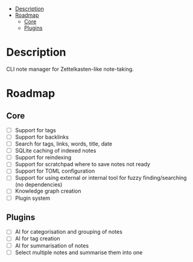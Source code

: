 <!--toc:start-->
- [Description](#description)
- [Roadmap](#roadmap)
  - [Core](#core)
  - [Plugins](#plugins)
<!--toc:end-->

# Description

CLI note manager for Zettelkasten-like note-taking.


# Roadmap

## Core
- [ ] Support for tags
- [ ] Support for backlinks
- [ ] Search for tags, links, words, title, date
- [ ] SQLite caching of indexed notes
- [ ] Support for reindexing
- [ ] Support for scratchpad where to save notes not ready
- [ ] Support for TOML configuration
- [ ] Support for using external or internal tool for fuzzy finding/searching (no dependencies)
- [ ] Knowledge graph creation
- [ ] Plugin system

## Plugins
- [ ] AI for categorisation and grouping of notes
- [ ] AI for tag creation
- [ ] AI for summarisation of notes
- [ ] Select multiple notes and summarise them into one